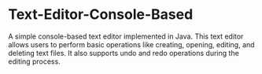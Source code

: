 # Text-Editor-Console-Based
A simple console-based text editor implemented in Java. This text editor allows users to perform basic operations like creating, opening, editing, and deleting text files. It also supports undo and redo operations during the editing process.

